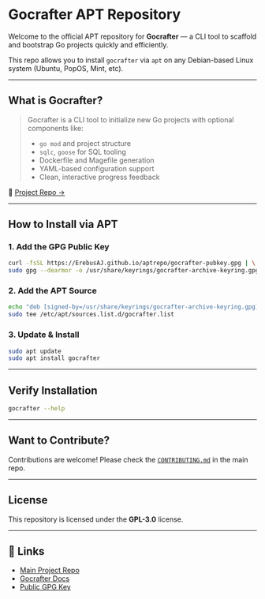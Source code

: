 # Gocrafter APT Repository

Welcome to the official APT repository for **Gocrafter** — a CLI tool to scaffold and bootstrap Go projects quickly and efficiently.

This repo allows you to install `gocrafter` via `apt` on any Debian-based Linux system (Ubuntu, PopOS, Mint, etc).

---

## What is Gocrafter?

> Gocrafter is a CLI tool to initialize new Go projects with optional components like:
> - `go mod` and project structure
> - `sqlc`, `goose` for SQL tooling
> - Dockerfile and Magefile generation
> - YAML-based configuration support
> - Clean, interactive progress feedback

🔗 [Project Repo →](https://github.com/ErebusAJ/gocrafter)

---

## How to Install via APT

### 1. Add the GPG Public Key

```bash
curl -fsSL https://ErebusAJ.github.io/aptrepo/gocrafter-pubkey.gpg | \
sudo gpg --dearmor -o /usr/share/keyrings/gocrafter-archive-keyring.gpg
````

### 2. Add the APT Source

```bash
echo "deb [signed-by=/usr/share/keyrings/gocrafter-archive-keyring.gpg] https://ErebusAJ.github.io/aptrepo stable main" | \
sudo tee /etc/apt/sources.list.d/gocrafter.list
```

### 3. Update & Install

```bash
sudo apt update
sudo apt install gocrafter
```

---

## Verify Installation

```bash
gocrafter --help
```

---

## Want to Contribute?

Contributions are welcome! Please check the [`CONTRIBUTING.md`](https://github.com/ErebusAJ/gocrafter/blob/main/CONTRIBUTING.md) in the main repo.

---

## License

This repository is licensed under the **GPL-3.0** license.

---

## 🔗 Links

* [Main Project Repo](https://github.com/ErebusAJ/gocrafter)
* [Gocrafter Docs](https://github.com/ErebusAJ/gocrafter#readme)
* [Public GPG Key](https://ErebusAJ.github.io/aptrepo/gocrafter-pubkey.gpg)


